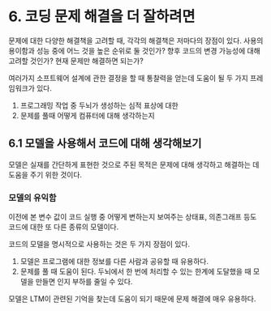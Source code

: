# 6. 코딩 문제 해결을 더 잘하려면
문제에 대한 다양한 해결책을 고려할 때, 각각의 해결책은 저마다의 장점이 있다. 사용의 용이함과 성능 중에 어느 것을 높은 순위로 둘 것인가? 향후 코드의 변경 가능성에 대해 고려할 것인가? 현재 문제만 해결하면 되는가?

여러가지 소프트웨어 설계에 관한 결정을 할 때 통찰력을 얻는데 도움이 될 두 가지 프레임워크가 있다.
1. 프로그래밍 작업 중 두뇌가 생성하는 심적 표상에 대한
2. 문제를 풀때 어떻게 컴퓨터에 대해 생각하는지

## 6.1 모델을 사용해서 코드에 대해 생각해보기
모델은 실재를 간단하게 표현한 것으로 주된 목적은 문제에 대해 생각하고 해결하는 데 도움을 주기 위한 것이다.

### 모델의 유익함
이전에 본 변수 값이 코드 실행 중 어떻게 변하는지 보여주는 상태표, 의존그래프 등도 코드에 대한 또 다른 종류의 모델이다.

코드의 모델을 명시적으로 사용하는 것은 두 가지 장점이 있다.
1. 모델은 프로그램에 대한 정보를 다른 사람과 공유할 때 유용하다.
2. 문제를 풀 때 도움이 된다. 두뇌에서 한 번에 처리할 수 있는 한계에 도달했을 때 모델을 만들면 인지 부하를 줄일 수 있다.

모델은 LTM이 관련된 기억을 찾는데 도움이 되기 때문에 문제 해결에 매우 유용하다.
